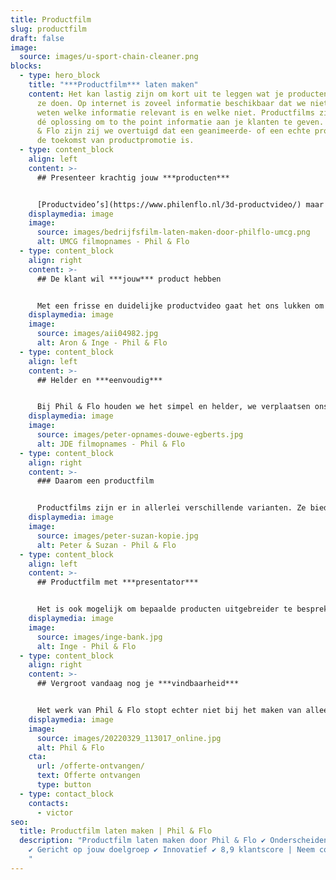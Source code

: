```yaml
---
title: Productfilm
slug: productfilm
draft: false
image:
  source: images/u-sport-chain-cleaner.png
blocks:
  - type: hero_block
    title: "***Productfilm*** laten maken"
    content: Het kan lastig zijn om kort uit te leggen wat je producten zijn en wat
      ze doen. Op internet is zoveel informatie beschikbaar dat we niet meer
      weten welke informatie relevant is en welke niet. Productfilms zijn daarom
      dé oplossing om to the point informatie aan je klanten te geven. Bij Phil
      & Flo zijn zij we overtuigd dat een geanimeerde- of een echte productfilm
      de toekomst van productpromotie is.
  - type: content_block
    align: left
    content: >-
      ## Presenteer krachtig jouw ***producten***


      [Productvideo’s](https://www.philenflo.nl/3d-productvideo/) maar ook uitlegvideo’s: we kunnen ze allemaal een stuk simpeler en aantrekkelijker maken door ze te animeren in [2D](https://www.philenflo.nl/2d-animatie/), [3D](https://www.philenflo.nl/3-d-animatie-laten-maken/) of op een geweldige manier in beeld te brengen. Een productfilm biedt uitgebreide mogelijkheden om in minder tijd (soms slechts 15 seconden) meer informatie te presenteren dan in een producttekst. Met een productfilm van Phil & Flo vinden jouw klanten met slechts één klik alle informatie over het juiste product.
    displaymedia: image
    image:
      source: images/bedrijfsfilm-laten-maken-door-philflo-umcg.png
      alt: UMCG filmopnames - Phil & Flo
  - type: content_block
    align: right
    content: >-
      ## De klant wil ***jouw*** product hebben


      Met een frisse en duidelijke productvideo gaat het ons lukken om jouw product stevig(er) in de markt te zetten én maken we je klanten enthousiast. Een uitlegvideo laat namelijk zien dat je deskundig bent. Samen kijken we wat je doel en wie je doelgroep is. Wat wil je precies bereiken met je [animatie](https://www.philenflo.nl/oplossingen/animatie-laten-maken/) of film? En op welke toon communiceren we dan? Waar heeft je klant behoefte aan en wat vinden zij leuk?
    displaymedia: image
    image:
      source: images/aii04982.jpg
      alt: Aron & Inge - Phil & Flo
  - type: content_block
    align: left
    content: >-
      ## Helder en ***eenvoudig***


      Bij Phil & Flo houden we het simpel en helder, we verplaatsen ons in je klant en we onderzoeken wat voor hen belangrijk is. De klant is immers koning en diegene die jouw product(en) wil kopen. Een productfilm leent zich ook uitstekend om je huisstijl in te verwerken. Klanten associëren namelijk bepaalde kleuren of karakters vrij snel met jouw organisatie. Onze productfilms zijn scherp, creatief en conversie verhogend. Hoe duidelijker en aantrekkelijker het verhaal, des te makkelijker verkoop jij je producten.
    displaymedia: image
    image:
      source: images/peter-opnames-douwe-egberts.jpg
      alt: JDE filmopnames - Phil & Flo
  - type: content_block
    align: right
    content: >-
      ### Daarom een productfilm


      Productfilms zijn er in allerlei verschillende varianten. Ze bieden je de mogelijkheid om productvoordelen to the point echt tot leven te brengen. Met een animatie kun je jouw product in 15 seconden presenteren en tegelijkertijd ook nog eens in jouw herkenbare huisstijl. Hier mee geef je jouw klant alle relevante informatie uit een producttekst op een krachtige en bondige manier.
    displaymedia: image
    image:
      source: images/peter-suzan-kopie.jpg
      alt: Peter & Suzan - Phil & Flo
  - type: content_block
    align: left
    content: >-
      ## Productfilm met ***presentator***


      Het is ook mogelijk om bepaalde producten uitgebreider te bespreken. Beeld je bijvoorbeeld het volgende eens in: we starten met een close-up van een nieuw product, dit product moet hét product van het nieuwe seizoen worden. Vervolgens zoomen we uit en is een medewerker te zien die alle functionaliteiten en specificaties van jouw product laat zien en gaat uitleggen.
    displaymedia: image
    image:
      source: images/inge-bank.jpg
      alt: Inge - Phil & Flo
  - type: content_block
    align: right
    content: >-
      ## Vergroot vandaag nog je ***vindbaarheid***


      Het werk van Phil & Flo stopt echter niet bij het maken van alleen een film. Voorafgaand aan het produceren van je productfilm denken wij ook mee over hoe we jouw productvideo goed vindbaar kunnen maken. Het belangrijkste is natuurlijk dat zoveel mogelijk relevante mensen jouw producten in de productfilm te zien krijgen. Wil jij ook jouw producten op dé nieuwe manier presenteren? Neem contact met ons op en kom vandaag nog alles te weten over een productfilm. Wij hebben voor alle producten een passende film!
    displaymedia: image
    image:
      source: images/20220329_113017_online.jpg
      alt: Phil & Flo
    cta:
      url: /offerte-ontvangen/
      text: Offerte ontvangen
      type: button
  - type: contact_block
    contacts:
      - victor
seo:
  title: Productfilm laten maken | Phil & Flo
  description: "Productfilm laten maken door Phil & Flo ✔ Onderscheidende content
    ✔ Gericht op jouw doelgroep ✔ Innovatief ✔ 8,9 klantscore | Neem contact op.
    "
---
```


